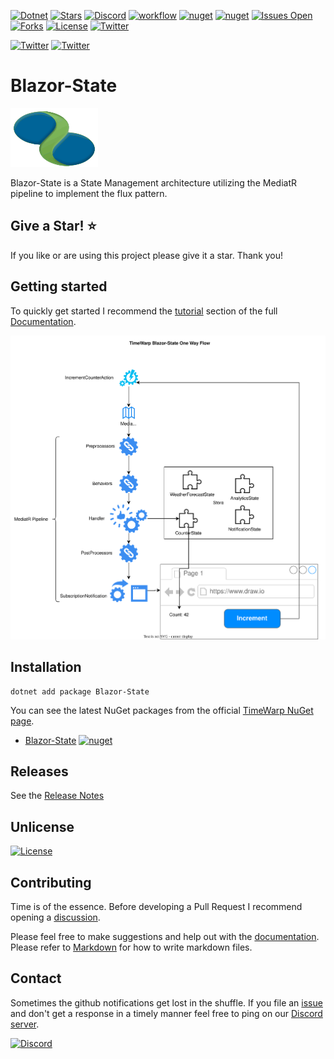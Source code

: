 [![Dotnet](https://img.shields.io/badge/dotnet-6.0-blue)](https://dotnet.microsoft.com)
[![Stars](https://img.shields.io/github/stars/TimeWarpEngineering/blazor-state?logo=github)](https://github.com/TimeWarpEngineering/blazor-state)
[![Discord](https://img.shields.io/discord/715274085940199487?logo=discord)](https://discord.gg/7F4bS2T)
[![workflow](https://github.com/TimeWarpEngineering/blazor-state/actions/workflows/release-build.yml/badge.svg)](https://github.com/TimeWarpEngineering/blazor-state/actions)
[![nuget](https://img.shields.io/nuget/v/Blazor-State?logo=nuget)](https://www.nuget.org/packages/Blazor-State/)
[![nuget](https://img.shields.io/nuget/dt/Blazor-State?logo=nuget)](https://www.nuget.org/packages/Blazor-State/)
[![Issues Open](https://img.shields.io/github/issues/TimeWarpEngineering/blazor-state.svg?logo=github)](https://github.com/TimeWarpEngineering/blazor-state/issues)
[![Forks](https://img.shields.io/github/forks/TimeWarpEngineering/blazor-state)](https://github.com/TimeWarpEngineering/blazor-state)
[![License](https://img.shields.io/github/license/TimeWarpEngineering/blazor-state.svg?style=flat-square&logo=github)](https://github.com/TimeWarpEngineering/blazor-state/issues)
[![Twitter](https://img.shields.io/twitter/url?style=social&url=https%3A%2F%2Fgithub.com%2FTimeWarpEngineering%2Fblazor-state)](https://twitter.com/intent/tweet?url=https://github.com/TimeWarpEngineering/blazor-state)

[![Twitter](https://img.shields.io/twitter/follow/StevenTCramer.svg)](https://twitter.com/intent/follow?screen_name=StevenTCramer)
[![Twitter](https://img.shields.io/twitter/follow/TheFreezeTeam1.svg)](https://twitter.com/intent/follow?screen_name=TheFreezeTeam1)

# Blazor-State


![TimeWarp Logo](https://raw.githubusercontent.com/TimeWarpEngineering/blazor-state/master/Assets/Logo.svg)

Blazor-State is a State Management architecture utilizing the MediatR pipeline to implement the flux pattern.

## Give a Star! :star:

If you like or are using this project please give it a star. Thank you!

## Getting started

To quickly get started I recommend the [tutorial](https://timewarpengineering.github.io/blazor-state/Samples/01-StateActionsHandlers/Readme.html) section of the full [Documentation](https://timewarpengineering.github.io/blazor-state/).

![TimeWarpBlazorStateOneWayFlow.drawio.svg](/Documentation/Images/TimeWarpBlazorStateOneWayFlow.drawio.svg)

## Installation

```console
dotnet add package Blazor-State
```

You can see the latest NuGet packages from the official [TimeWarp NuGet page](https://www.nuget.org/profiles/TimeWarp.Enterprises).

* [Blazor-State](https://www.nuget.org/packages/Blazor-State/) [![nuget](https://img.shields.io/nuget/v/Blazor-State?logo=nuget)](https://www.nuget.org/packages/Blazor-State/)

## Releases

See the [Release Notes](https://timewarpengineering.github.io/blazor-state/ReleaseNotes/Release5.0.0.html)

## Unlicense

[![License](https://img.shields.io/github/license/TimeWarpEngineering/blazor-state.svg?style=flat-square&logo=github)](https://unlicense.org)

## Contributing

Time is of the essence.  Before developing a Pull Request I recommend opening a [discussion](https://github.com/TimeWarpEngineering/blazor-state/discussions).

Please feel free to make suggestions and help out with the [documentation](https://timewarpengineering.github.io/blazor-state/).
Please refer to [Markdown](http://daringfireball.net/projects/markdown/) for how to write markdown files.

## Contact

Sometimes the github notifications get lost in the shuffle.  If you file an [issue](https://github.com/TimeWarpEngineering/blazor-state/issues) and don't get a response in a timely manner feel free to ping on our [Discord server](https://discord.gg/A55JARGKKP).

[![Discord](https://img.shields.io/discord/715274085940199487?logo=discord)](https://discord.gg/7F4bS2T)
